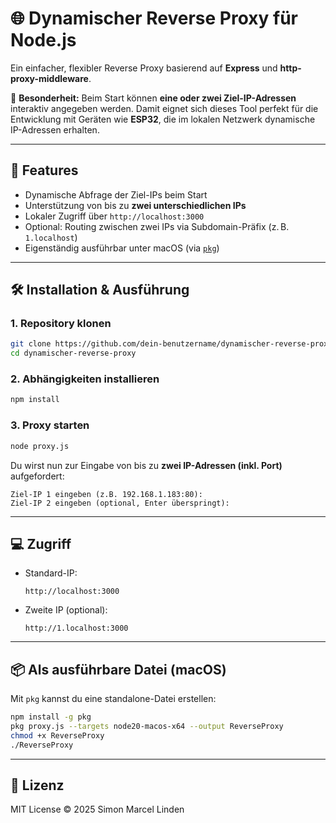 # 🌐 Dynamischer Reverse Proxy für Node.js

Ein einfacher, flexibler Reverse Proxy basierend auf **Express** und **http-proxy-middleware**.

🔁 **Besonderheit:** Beim Start können **eine oder zwei Ziel-IP-Adressen** interaktiv angegeben werden. Damit eignet sich dieses Tool perfekt für die Entwicklung mit Geräten wie **ESP32**, die im lokalen Netzwerk dynamische IP-Adressen erhalten.

---

## 🚀 Features

-   Dynamische Abfrage der Ziel-IPs beim Start
-   Unterstützung von bis zu **zwei unterschiedlichen IPs**
-   Lokaler Zugriff über `http://localhost:3000`
-   Optional: Routing zwischen zwei IPs via Subdomain-Präfix (z. B. `1.localhost`)
-   Eigenständig ausführbar unter macOS (via [`pkg`](https://www.npmjs.com/package/pkg))

---

## 🛠️ Installation & Ausführung

### 1. Repository klonen

```bash
git clone https://github.com/dein-benutzername/dynamischer-reverse-proxy.git
cd dynamischer-reverse-proxy
```

### 2. Abhängigkeiten installieren

```bash
npm install
```

### 3. Proxy starten

```bash
node proxy.js
```

Du wirst nun zur Eingabe von bis zu **zwei IP-Adressen (inkl. Port)** aufgefordert:

```
Ziel-IP 1 eingeben (z.B. 192.168.1.183:80):
Ziel-IP 2 eingeben (optional, Enter überspringt):
```

---

## 💻 Zugriff

-   Standard-IP:

    ```
    http://localhost:3000
    ```

-   Zweite IP (optional):
    ```
    http://1.localhost:3000
    ```

---

## 📦 Als ausführbare Datei (macOS)

Mit `pkg` kannst du eine standalone-Datei erstellen:

```bash
npm install -g pkg
pkg proxy.js --targets node20-macos-x64 --output ReverseProxy
chmod +x ReverseProxy
./ReverseProxy
```

---

## 📎 Lizenz

MIT License © 2025 Simon Marcel Linden
